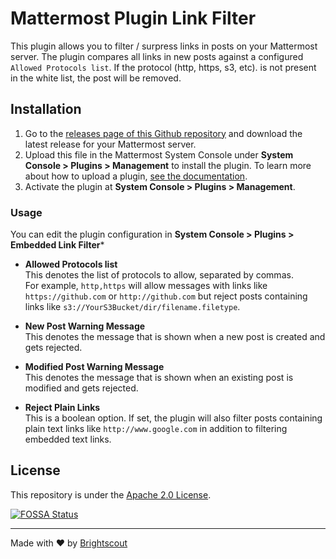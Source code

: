 # Mattermost Plugin Link Filter

This plugin allows you to filter / surpress links in posts on your Mattermost server. The plugin compares all links in new posts against a configured `Allowed Protocols list`. If the protocol (http, https, s3, etc). is not present in the white list, the post will be removed.

## Installation

1. Go to the [releases page of this Github repository](https://github.com/Brightscout/mattermost-plugin-link-filter/releases) and download the latest release for your Mattermost server.
2. Upload this file in the Mattermost System Console under **System Console > Plugins > Management** to install the plugin. To learn more about how to upload a plugin, [see the documentation](https://docs.mattermost.com/administration/plugins.html#plugin-uploads).
3. Activate the plugin at **System Console > Plugins > Management**.


### Usage

You can edit the plugin configuration in **System Console > Plugins > Embedded Link Filter***
* **Allowed Protocols list**<br>
  This denotes the list of protocols to allow, separated by commas.<br/>
 For example, `http,https` will allow messages with links like `https://github.com` or `http://github.com` but reject posts containing links like `s3://YourS3Bucket/dir/filename.filetype`.

* **New Post Warning Message**<br>
  This denotes the message that is shown when a new post is created and gets rejected.

* **Modified Post Warning Message**<br>
  This denotes the message that is shown when an existing post is modified and gets rejected.

* **Reject Plain Links**<br>
  This is a boolean option. If set, the plugin will also filter posts containing plain text links like `http://www.google.com` in addition to filtering embedded text links.

## License

This repository is under the [Apache 2.0 License](https://github.com/mattermost/mattermost-plugin-link-filter/blob/main/LICENSE).

[![FOSSA Status](https://app.fossa.com/api/projects/git%2Bgithub.com%2FBrightscout%2Fmattermost-plugin-link-filter.svg?type=large)](https://app.fossa.com/projects/git%2Bgithub.com%2FBrightscout%2Fmattermost-plugin-link-filter?ref=badge_large)


---

Made with &#9829; by [Brightscout](http://www.brightscout.com)
